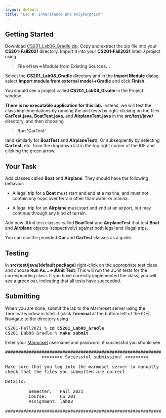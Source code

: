 ```yaml
---
layout: default
title: "Lab 8: Inheritance and Polymorphism"
---
```


## Getting Started

Download [CS201\_Lab08\_Gradle.zip](CS201_Lab08_Gradle.zip). Copy and extract the zip file into your **CS201-Fall2021** directory. Import it into your **CS201-Fall2021** IntelliJ project using

> **File&rarr;New&rarr;Module from Existing Sources...**

Select the **CS201\_Lab08\_Gradle** directory and in the **Import Module** dialog select **Import module from external model&rarr;Gradle** and click **Finish**.

You should see a project called **CS201\_Lab08\_Gradle** in the Project window.

**There is no executable application for this lab.** Instead, we will test the class implementations by running the unit tests by right-clicking on the files **CarTest.java**, **BoatTest.java**, and **AirplaneTest.java** in the **src/test/java/** directory, and then choosing

> **Run 'CarTest'**

(and similarly for **BoatTest** and **AirplaneTest**). Or subsequently by selecting **CarTest**, etc. from the dropdown list in the top right corner of the IDE and clicking the green arrow.

## Your Task

Add classes called **Boat** and **Airplane**. They should have the following behavior:

-   A legal trip for a **Boat** must start and end at a marina, and must not contain any hops over terrain other than water or marina.

-   A legal trip for an **Airplane** must start and end at an airport, but may continue through any kind of terrain.

Add new JUnit test classes called **BoatTest** and **AirplaneTest** that test **Boat** and **Airplane** objects (respectively) against both legal and illegal trips.

You can use the provided **Car** and **CarTest** classes as a guide.

## Testing

In **src/test/java/(default package)** right-click on the appropriate test class and choose **Run As...&rarr;JUnit Test**. This will run the JUnit tests for the corresponding class. If you have correctly implemented the class, you will see a green bar, indicating that all tests have succeeded.

## Submitting

When you are done, submit the lab to the Marmoset server using the Terminal window in IntelliJ (click **Terminal** at the bottom left of the IDE). Navigate to the directory using

<pre>
CS201-Fall2021 % <b>cd CS201_Lab08_Gradle</b>
CS201_Lab08_Gradle % <b>make submit</b>
</pre>

Enter your [Marmoset](https://cs.ycp.edu/marmoset) username and password, if successful you should see

<pre>
######################################################################
              >>>>>>>> Successful submission! <<<<<<<<<

Make sure that you log into the marmoset server to manually
check that the files you submitted are correct.

Details:

         Semester:   Fall 2021
         Course:     CS 201
         Assignment: lab08

######################################################################
</pre>
